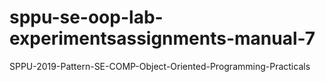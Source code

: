 # sppu-se-oop-lab-experimentsassignments-manual-7
SPPU-2019-Pattern-SE-COMP-Object-Oriented-Programming-Practicals
